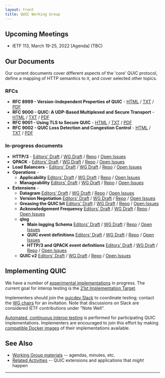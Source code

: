 ```yaml
---
layout: front
title: QUIC Working Group
---
```


## Upcoming Meetings

* IETF 113, March 19-25, 2022 [Agenda] (TBC)

## Our Documents

Our current documents cover different aspects of the 'core' QUIC protocol, define a mapping of HTTP semantics to it, and cover selected other topics.

### RFCs
* **RFC 8999 - Version-Independent Properties of QUIC** -
  [HTML](https://www.rfc-editor.org/rfc/rfc8999.html) /
  [TXT](https://www.rfc-editor.org/rfc/rfc8999.txt) /
  [PDF](https://www.rfc-editor.org/rfc/rfc8999.pdf)
* **RFC 9000 - QUIC: A UDP-Based Multiplexed and Secure Transport** -
  [HTML](https://www.rfc-editor.org/rfc/rfc9000.html) /
  [TXT](https://www.rfc-editor.org/rfc/rfc9000.txt) /
  [PDF](https://www.rfc-editor.org/rfc/rfc9000.pdf)
* **RFC 9001 - Using TLS to Secure QUIC** -
  [HTML](https://www.rfc-editor.org/rfc/rfc9001.html) /
  [TXT](https://www.rfc-editor.org/rfc/rfc9001.txt) /
  [PDF](https://www.rfc-editor.org/rfc/rfc9001.pdf)
* **RFC 9002 - QUIC Loss Detection and Congestion Control** -
  [HTML](https://www.rfc-editor.org/rfc/rfc9002.html) /
  [TXT](https://www.rfc-editor.org/rfc/rfc9002.txt) /
  [PDF](https://www.rfc-editor.org/rfc/rfc9002.pdf)


### In-progress documents
* **HTTP/3** -
  [Editors' Draft](https://quicwg.github.io/base-drafts/draft-ietf-quic-http.html) /
  [WG Draft](https://datatracker.ietf.org/doc/html/draft-ietf-quic-http) /
  [Repo](https://github.com/quicwg/base-drafts/) /
  [Open Issues](https://github.com/quicwg/base-drafts/issues?utf8=✓&q=is%3Aissue%20is%3Aopen%20label%3A-http%20label%3Adesign)
* **QPACK** -
  [Editors' Draft](https://quicwg.github.io/base-drafts/draft-ietf-quic-qpack.html) /
  [WG Draft](https://datatracker.ietf.org/doc/html/draft-ietf-quic-qpack) /
  [Repo](https://github.com/quicwg/base-drafts/) /
  [Open Issues](https://github.com/quicwg/base-drafts/issues?utf8=✓&q=is%3Aissue%20is%3Aopen%20label%3A-qpack%20label%3Adesign)
* **Load Balancers** -
  [Editors' Draft](https://quicwg.github.io/load-balancers/draft-ietf-quic-load-balancers.html) /
  [WG Draft](https://datatracker.ietf.org/doc/html/draft-ietf-quic-load-balancers) /
  [Repo](https://github.com/quicwg/load-balancers/) /
  [Open Issues](https://github.com/quicwg/load-balancers/issues?utf8=✓&q=is%3Aissue%20is%3Aopen)
* **Operations** -
    * **Applicability**
      [Editors' Draft](https://quicwg.github.io/ops-drafts/draft-ietf-quic-applicability.html) /
      [WG Draft](https://datatracker.ietf.org/doc/html/draft-ietf-quic-applicability) /
      [Repo](https://github.com/quicwg/ops-drafts/) /
      [Open Issues](https://github.com/quicwg/ops-drafts/issues?utf8=✓&q=is%3Aissue%20is%3Aopen)
    * **Manageability**
      [Editors' Draft](https://quicwg.github.io/ops-drafts/draft-ietf-quic-manageability.html) /
      [WG Draft](https://datatracker.ietf.org/doc/html/draft-ietf-quic-manageability) /
      [Repo](https://github.com/quicwg/ops-drafts/) /
      [Open Issues](https://github.com/quicwg/ops-drafts/issues?utf8=✓&q=is%3Aissue%20is%3Aopen)
* **Extensions** -
    * **Datagram**
      [Editors' Draft](https://quicwg.github.io/datagram/draft-ietf-quic-datagram.html) /
      [WG Draft](https://datatracker.ietf.org/doc/html/draft-ietf-quic-datagram) /
      [Repo](https://github.com/quicwg/datagram/) /
      [Open Issues](https://github.com/quicwg/datagram/issues?utf8=✓&q=is%3Aissue%20is%3Aopen)
    * **Version Negotiation**
      [Editors' Draft](https://quicwg.github.io/version-negotiation/draft-ietf-quic-version-negotiation.html) /
      [WG Draft](https://datatracker.ietf.org/doc/html/draft-ietf-quic-version-negotiation) /
      [Repo](https://github.com/quicwg/version-negotiation/) /
      [Open Issues](https://github.com/quicwg/version-negotiation/issues?utf8=✓&q=is%3Aissue%20is%3Aopen)
    * **Greasing the QUIC bit**
      [Editors' Draft](https://quicwg.org/quic-bit-grease/draft-ietf-quic-bit-grease.html) /
      [WG Draft](https://datatracker.ietf.org/doc/html/draft-thomson-quic-bit-grease) /
      [Repo](https://github.com/quicwg/quic-bit-grease/) /
      [Open Issues](https://github.com/quicwg/quic-bit-grease/issues?utf8=✓&q=is%3Aissue%20is%3Aopen)
    * **Acknowledgement Frequency**
      [Editors' Draft](https://quicwg.org/ack-frequency/draft-ietf-quic-ack-frequency.html) /
      [WG Draft](https://datatracker.ietf.org/doc/html/draft-ietf-quic-ack-frequency) /
      [Repo](https://github.com/quicwg/ack-frequency/) /
      [Open Issues](https://github.com/quicwg/ack-frequency/issues?utf8=✓&q=is%3Aissue%20is%3Aopen)
    * **qlog**
      * **Main logging Schema**
        [Editors' Draft](https://quicwg.org/qlog/draft-ietf-quic-qlog-main-schema.html) /
        [WG Draft](https://datatracker.ietf.org/doc/html/draft-ietf-quic-qlog-main-schema) /
        [Repo](https://github.com/quicwg/qlog/) /
        [Open Issues](https://github.com/quicwg/qlog/issues?utf8=✓&q=is%3Aissue%20is%3Aopen)
      * **QUIC event definitions**
        [Editors' Draft](https://quicwg.org/qlog/draft-ietf-quic-qlog-quic-events.html) /
        [WG Draft](https://datatracker.ietf.org/doc/html/draft-ietf-quic-qlog-quic-events.html) /
        [Repo](https://github.com/quicwg/qlog/) /
        [Open Issues](https://github.com/quicwg/qlog/issues?utf8=✓&q=is%3Aissue%20is%3Aopen)
      * **HTTP/3 and QPACK event definitions**
        [Editors' Draft](https://quicwg.org/qlog/draft-ietf-quic-qlog-h3-events.html) /
        [WG Draft](https://datatracker.ietf.org/doc/html/draft-ietf-quic-qlog-h3-events.html) /
        [Repo](https://github.com/quicwg/qlog/) /
        [Open Issues](https://github.com/quicwg/qlog/issues?utf8=✓&q=is%3Aissue%20is%3Aopen)
    * **QUIC v2**
      [Editors' Draft](https://quicwg.org/quic-v2/draft-ietf-quic-v2.html) /
      [WG Draft](https://datatracker.ietf.org/doc/html/draft-ietf-quic-v2) /
      [Repo](https://github.com/quicwg/quic-v2/) /
      [Open Issues](https://github.com/quicwg/quic-v2/issues?utf8=✓&q=is%3Aissue%20is%3Aopen)


## Implementing QUIC

We have a number of [experimental implementations](https://github.com/quicwg/base-drafts/wiki/Implementations) in progress. The current goal for interop testing is the [21st Implementation Target](https://github.com/quicwg/base-drafts/wiki/21st-Implementation-Draft).

Implementers should join the [quicdev Slack](https://quicdev.slack.com/) to coordinate testing; contact the [WG chairs](mailto:quic-chairs@ietf.org) for an invitation. Note that discussions on Slack are considered IETF contributions under "Note Well".

[Automated, continuous interop testing](https://interop.seemann.io/) is performed for participating QUIC implementations. Implementers are encouraged to join this effort by making [compatible Docker images](https://github.com/marten-seemann/quic-interop-runner#building-a-quic-endpoint) of their implementations available.

## See Also

* [Working Group materials](https://github.com/quicwg/wg-materials) -- agendas, minutes, etc.
* [Related Activities](https://github.com/quicwg/base-drafts/wiki/Related-Activities) -- QUIC extensions and applications that *might* happen

----
